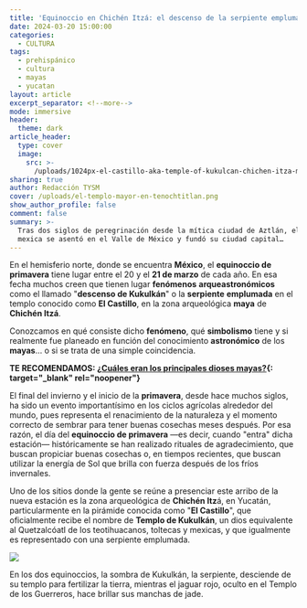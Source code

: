 ```yaml
---
title: 'Equinoccio en Chichén Itzá: el descenso de la serpiente emplumada'
date: 2024-03-20 15:00:00
categories:
  - CULTURA
tags:
  - prehispánico
  - cultura
  - mayas
  - yucatan
layout: article
excerpt_separator: <!--more-->
mode: immersive
header:
  theme: dark
article_header:
  type: cover
  image:
    src: >-
      /uploads/1024px-el-castillo-aka-temple-of-kukulcan-chichen-itza-mexico-21-may-2014.jpeg
sharing: true
author: Redacción TYSM
cover: /uploads/el-templo-mayor-en-tenochtitlan.png
show_author_profile: false
comment: false
summary: >-
  Tras dos siglos de peregrinación desde la mítica ciudad de Aztlán, el pueblo
  mexica se asentó en el Valle de México y fundó su ciudad capital…
---
```

En el hemisferio norte, donde se encuentra **México**, el **equinoccio de primavera** tiene lugar entre el 20 y el **21 de marzo** de cada año. En esa fecha muchos creen que tienen lugar **fenómenos** **arqueastronómicos** como el llamado "**descenso de Kukulkán**" o la **serpiente** **emplumada** en el templo conocido como **El Castillo**, en la zona arqueológica **maya** de **Chichén Itzá**.&nbsp;

Conozcamos en qué consiste dicho **fenómeno**, qué **simbolismo** tiene y si realmente fue planeado en función del conocimiento **astronómico** de los **mayas**… o si se trata de una simple coincidencia.

**TE RECOMENDAMOS: [¿Cuáles eran los principales dioses mayas?](https://blog.tonoysumariachi.com/historia/2022/09/21/cuales-eran-los-principales-dioses-mayas.html){: target="_blank" rel="noopener"}**

El final del invierno y el inicio de la **primavera**, desde hace muchos siglos, ha sido un evento importantísimo en los ciclos agrícolas alrededor del mundo, pues representa el renacimiento de la naturaleza y el momento correcto de sembrar para tener buenas cosechas meses después. Por esa razón, el día del **equinoccio de primavera** —es decir, cuando "entra" dicha estación— históricamente se han realizado rituales de agradecimiento, que buscan propiciar buenas cosechas o, en tiempos recientes, que buscan utilizar la energía de Sol que brilla con fuerza después de los fríos invernales.

Uno de los sitios donde la gente se reúne a presenciar este arribo de la nueva estación es la zona arqueológica de **Chichén Itz**á, en Yucatán, particularmente en la pirámide conocida como "**El Castillo**", que oficialmente recibe el nombre de **Templo de Kukulkán**, un dios equivalente al Quetzalcóatl de los teotihuacanos, toltecas y mexicas, y que igualmente es representado con una serpiente emplumada.

![](https://upload.wikimedia.org/wikipedia/commons/thumb/c/cf/The_Temple_of_Kukulcan_%28El_Castillo%29_Chichen_Itza_Mexico_%288950931591%29.jpg/1024px-The_Temple_of_Kukulcan_%28El_Castillo%29_Chichen_Itza_Mexico_%288950931591%29.jpg)



En los dos equinoccios, la sombra de Kukulkán, la serpiente, desciende de su templo para fertilizar la tierra, mientras el jaguar rojo, oculto en el Templo de los Guerreros, hace brillar sus manchas de jade.&nbsp;